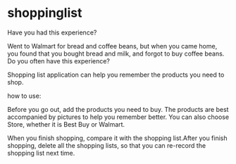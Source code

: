 # shoppinglist

Have you had this experience?

Went to Walmart for bread and coffee beans, but when you came home, you found that you bought bread and milk, and forgot to buy coffee beans. Do you often have this experience?

Shopping list application can help you remember the products you need to shop.

how to use:

Before you go out, add the products you need to buy. The products are best accompanied by pictures to help you remember better. You can also choose Store, whether it is Best Buy or Walmart.

When you finish shopping, compare it with the shopping list.After you finish shopping, delete all the shopping lists, so that you can re-record the shopping list next time.

